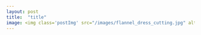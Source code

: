 ```yaml
---
layout: post
title:  "title"
image: <img class='postImg' src="/images/flannel_dress_cutting.jpg" alt=" "/>
---
```

